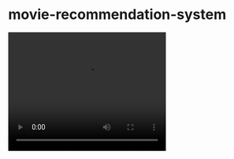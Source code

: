 # movie-recommendation-system

<video width="320" height="240" controls>
  <source src="demo.mov" type="video/mp4">
</video>
